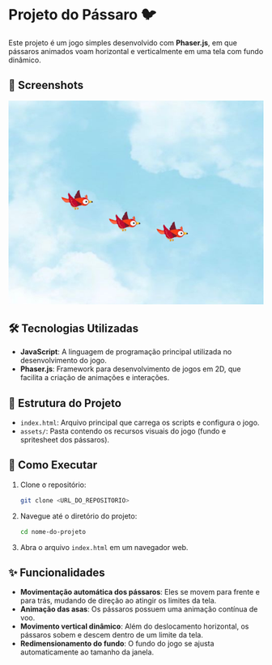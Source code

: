 # Projeto do Pássaro 🐦 

Este projeto é um jogo simples desenvolvido com **Phaser.js**, em que pássaros animados voam horizontal e verticalmente em uma tela com fundo dinâmico.

## 📸 Screenshots

![Projeto do Pássaro](assets/screenshot.png)

## 🛠️ Tecnologias Utilizadas

- **JavaScript**: A linguagem de programação principal utilizada no desenvolvimento do jogo.
- **Phaser.js**: Framework para desenvolvimento de jogos em 2D, que facilita a criação de animações e interações.

## 📂 Estrutura do Projeto

-   `index.html`: Arquivo principal que carrega os scripts e configura o jogo.
-   `assets/`: Pasta contendo os recursos visuais do jogo (fundo e spritesheet dos pássaros).

## 🚀 Como Executar

1. Clone o repositório:
    ```sh
    git clone <URL_DO_REPOSITORIO>
    ```
2. Navegue até o diretório do projeto:
    ```sh
    cd nome-do-projeto
    ```
3. Abra o arquivo `index.html` em um navegador web.

## ✨ Funcionalidades

- **Movimentação automática dos pássaros**: Eles se movem para frente e para trás, mudando de direção ao atingir os limites da tela.
- **Animação das asas**: Os pássaros possuem uma animação contínua de voo.
- **Movimento vertical dinâmico**: Além do deslocamento horizontal, os pássaros sobem e descem dentro de um limite da tela.
- **Redimensionamento do fundo**: O fundo do jogo se ajusta automaticamente ao tamanho da janela.
